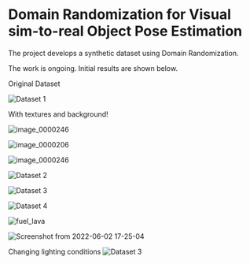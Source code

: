 # Domain Randomization for Visual sim-to-real Object Pose Estimation 

The project develops a synthetic dataset using Domain Randomization.

The work is ongoing. Initial results are shown below. 

Original Dataset

![Dataset 1](https://user-images.githubusercontent.com/84769093/166892994-880265d4-52c2-42a7-832d-5f8b2f543033.png)

With textures and background!

![image_0000246](https://user-images.githubusercontent.com/84769093/190931445-f0aa959b-f47e-4245-ac57-070ca17cefa7.png)

![image_0000206](https://user-images.githubusercontent.com/84769093/190931454-a3ac267f-6de8-4fef-9de7-f2bab9577280.png)

![image_0000246](https://user-images.githubusercontent.com/84769093/190931460-381d9a96-28f3-4c94-8190-1563add3a296.png)

![Dataset 2](https://user-images.githubusercontent.com/84769093/166893132-cadfd7d5-340b-4df1-8d89-7010775da0ca.png)

![Dataset 3](https://user-images.githubusercontent.com/84769093/174090219-ac120f86-bab4-40bf-80bf-1d52f7ac8e1b.png)

![Dataset 4](https://user-images.githubusercontent.com/84769093/174090307-e3e6e12b-c18f-4751-a9eb-af043a281522.png)

![fuel_lava](https://user-images.githubusercontent.com/84769093/171748532-fef1bb2f-74aa-4b52-89aa-bc1d16989582.png)

![Screenshot from 2022-06-02 17-25-04](https://user-images.githubusercontent.com/84769093/171748639-dc8e1eb2-d605-4393-9032-f31bdcd206cd.png)


Changing lighting conditions
![Dataset 3](https://user-images.githubusercontent.com/84769093/166893185-87f25729-63c4-4bd4-986a-742190e75297.png)

